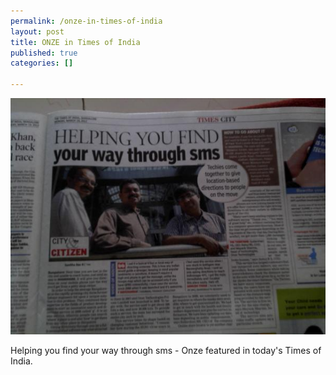 ```yaml
--- 
permalink: /onze-in-times-of-india
layout: post
title: ONZE in Times of India
published: true
categories: []

---
```

<img src="/images/ONZE.jpg" alt="ONZE in Times of India" />

Helping you find your way through sms - Onze featured in today&#39;s Times of India.
